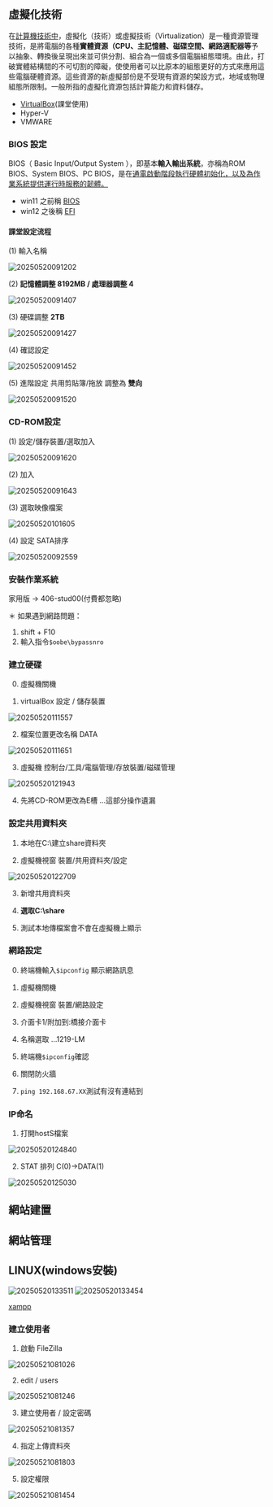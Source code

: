 <!-- markdownlint-disable -->

## 虛擬化技術
在<u>計算機技術中</u>，虛擬化（技術）或虛擬技術（Virtualization）是一種資源管理技術，是將電腦的各種**實體資源（CPU、主記憶體、磁碟空間、網路適配器等**予以抽象、轉換後呈現出來並可供分割、組合為一個或多個電腦組態環境。由此，打破實體結構間的不可切割的障礙，使使用者可以比原本的組態更好的方式來應用這些電腦硬體資源。這些資源的新虛擬部份是不受現有資源的架設方式，地域或物理組態所限制。一般所指的虛擬化資源包括計算能力和資料儲存。


- [VirtualBox](https://www.virtualbox.org/)(課堂使用)
- Hyper-V
- VMWARE

### BIOS 設定
BIOS（ Basic Input/Output System ），即基本**輸入輸出系統**，亦稱為ROM BIOS、System BIOS、PC BIOS，是在<u>通電啟動階段執行硬體初始化，以及為作業系統提供運行時服務的韌體。</u>

- win11 之前稱 <u>BIOS</u>
- win12 之後稱 <u>EFI</u>

#### 課堂設定流程
(1) 輸入名稱

![20250520091202](https://raw.githubusercontent.com/qkauia-guy/pic/main/20250520091202.png)

(2) **記憶體調整 8192MB / 處理器調整 4**

![20250520091407](https://raw.githubusercontent.com/qkauia-guy/pic/main/20250520091407.png)

(3) 硬碟調整 **2TB**

![20250520091427](https://raw.githubusercontent.com/qkauia-guy/pic/main/20250520091427.png)

(4) 確認設定

![20250520091452](https://raw.githubusercontent.com/qkauia-guy/pic/main/20250520091452.png)

(5) 進階設定 共用剪貼簿/拖放 調整為 **雙向**

![20250520091520](https://raw.githubusercontent.com/qkauia-guy/pic/main/20250520091520.png)

### CD-ROM設定
(1) 設定/儲存裝置/選取加入

![20250520091620](https://raw.githubusercontent.com/qkauia-guy/pic/main/20250520091620.png)

(2) 加入

![20250520091643](https://raw.githubusercontent.com/qkauia-guy/pic/main/20250520091643.png)

(3) 選取映像檔案

![20250520101605](https://raw.githubusercontent.com/qkauia-guy/pic/main/20250520101605.png)

(4) 設定 SATA排序

![20250520092559](https://raw.githubusercontent.com/qkauia-guy/pic/main/20250520092559.png)

### 安裝作業系統

家用版 -> 406-stud00(付費都忽略)

＊ 如果遇到網路問題：
1. shift + F10
2. 輸入指令`$oobe\bypassnro`

### 建立硬碟

0. 虛擬機關機

1. virtualBox 設定 / 儲存裝置

![20250520111557](https://raw.githubusercontent.com/qkauia-guy/pic/main/20250520111557.png)

2. 檔案位置更改名稱 DATA

![20250520111651](https://raw.githubusercontent.com/qkauia-guy/pic/main/20250520111651.png)

3. 虛擬機 控制台/工具/電腦管理/存放裝置/磁碟管理

![20250520121943](https://raw.githubusercontent.com/qkauia-guy/pic/main/20250520121943.png)

4. 先將CD-ROM更改為E槽 
...這部分操作遺漏

### 設定共用資料夾

1. 本地在C:\建立share資料夾

2. 虛擬機視窗 裝置/共用資料夾/設定

![20250520122709](https://raw.githubusercontent.com/qkauia-guy/pic/main/20250520122709.png)

3. 新增共用資料夾

4. **選取C:\share**

5. 測試本地傳檔案會不會在虛擬機上顯示

### 網路設定

0. 終端機輸入`$ipconfig` 顯示網路訊息

1. 虛擬機關機

2. 虛擬機視窗 裝置/網路設定

3. 介面卡1/附加到:橋接介面卡

4. 名稱選取 ...1219-LM

5. 終端機`$ipconfig`確認

6. 關閉防火牆

7. `ping 192.168.67.XX`測試有沒有連結到

### IP命名

1. 打開hostS檔案

![20250520124840](https://raw.githubusercontent.com/qkauia-guy/pic/main/20250520124840.png)

2. STAT 排列 C(0)->DATA(1)

![20250520125030](https://raw.githubusercontent.com/qkauia-guy/pic/main/20250520125030.png)

## 網站建置
## 網站管理
## LINUX(windows安裝)

![20250520133511](https://raw.githubusercontent.com/qkauia-guy/pic/main/20250520133511.png)
![20250520133454](https://raw.githubusercontent.com/qkauia-guy/pic/main/20250520133454.png)
 
 [xampp](https://www.apachefriends.org/download.html)

### 建立使用者

1. 啟動 FileZilla

![20250521081026](https://raw.githubusercontent.com/qkauia-guy/pic/main/20250521081026.png)

2. edit / users

![20250521081246](https://raw.githubusercontent.com/qkauia-guy/pic/main/20250521081246.png)

3. 建立使用者 / 設定密碼

![20250521081357](https://raw.githubusercontent.com/qkauia-guy/pic/main/20250521081357.png)

4. 指定上傳資料夾

![20250521081803](https://raw.githubusercontent.com/qkauia-guy/pic/main/20250521081803.png)

5. 設定權限

![20250521081454](https://raw.githubusercontent.com/qkauia-guy/pic/main/20250521081454.png)